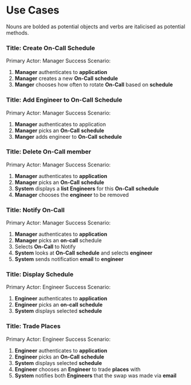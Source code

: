 # Use Cases
Nouns are bolded as potential objects and verbs are italicised as potential methods.

### Title: Create On-Call Schedule
Primary Actor: Manager
Success Scenario:
1. **Manager** authenticates to **application**
1. **Manager** creates a new **On-Call** **schedule**
1. **Manger** chooses how often to rotate **On-Call** based on **schedule**

### Title: Add Engineer to On-Call Schedule
Primary Actor: Manager
Success Scenario:
1. **Manager** authenticates to application
10. **Manager** picks an **On-Call** **schedule** 
11. **Manger** adds engineer to **On-Call** **schedule**

### Title: Delete On-Call member
Primary Actor: Manager
Success Scenario:
1. **Manager** authenticates to **application**
10. **Manager** picks an **On-Call** **schedule**
13. **System** displays a **list** **Engineers** for this **On-Call** **schedule**
14. **Manager** chooses the **engineer** to be removed

### Title: Notify On-Call
Primary Actor: Manager
Success Scenario:
1. **Manager** authenticates to **application**
2. **Manager** picks an **on-call** schedule
3. Selects **On-Call** to Notify
4. **System** looks at **On-Call** **schedule** and selects **engineer**
5. **System** sends notification **email** to **engineer**

### Title: Display Schedule
Primary Actor: Engineer
Success Scenario:
1. **Engineer** authenticates to **application**
2. **Engineer** picks an **on-call** **schedule**
3. **System** displays selected **schedule**

### Title: Trade Places
Primary Actor: Engineer
Success Scenario:
1. **Engineer** authenticates to **application**
2. **Engineer** picks an **On-Call** **schedule**
3. **System** displays selected **schedule**
4. **Engineer** chooses an **Engineer** to trade **places** with
5. **System** notifies both **Engineers** that the swap was made via **email**
  
<!--stackedit_data:
eyJoaXN0b3J5IjpbMTk4NDU3MjkwNSwtMTU2ODgyNjE2NiwxMT
kzMDcyNzRdfQ==
-->